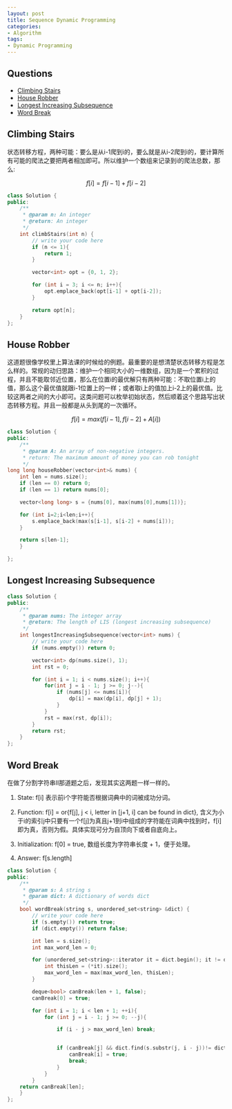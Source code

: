 ```yaml
---
layout: post
title: Sequence Dynamic Programming
categories:
- Algorithm
tags:
- Dynamic Programming
---
```

## Questions
- [Climbing Stairs](http://www.lintcode.com/en/problem/unique-paths/)
- [House Robber](http://www.lintcode.com/en/problem/house-robber/)
- [Longest Increasing Subsequence](http://www.lintcode.com/en/problem/longest-increasing-subsequence/)
- [Word Break](http://www.lintcode.com/en/problem/word-break/)

## Climbing Stairs
状态转移方程，两种可能：要么是从i-1爬到i的，要么就是从i-2爬到i的，要计算所有可能的爬法之要把两者相加即可。所以维护一个数组来记录到i的爬法总数，那么:

$$
f[i] = f[i-1] + f[i-2]
$$

~~~cpp
class Solution {
public:
    /**
     * @param n: An integer
     * @return: An integer
     */
    int climbStairs(int n) {
        // write your code here
        if (n <= 1){
            return 1;
        }

        vector<int> opt = {0, 1, 2};

        for (int i = 3; i <= n; i++){
            opt.emplace_back(opt[i-1] + opt[i-2]);
        }

        return opt[n];
    }
};
~~~


## House Robber

这道题很像学校里上算法课的时候给的例题。最重要的是想清楚状态转移方程是怎么样的。常规的动归思路：维护一个相同大小的一维数组，因为是一个累积的过程，并且不能取邻近位置，那么在位置i的最优解只有两种可能：不取位置i上的值，那么这个最优值就跟i-1位置上的一样；或者取i上的值加上i-2上的最优值。比较这两者之间的大小即可。这类问题可以枚举初始状态，然后顺着这个思路写出状态转移方程。并且一般都是从头到尾的一次循环。

$$
f[i] = max(f[i-1], f[i-2] + A[i])
$$


~~~cpp
class Solution {
public:
    /**
     * @param A: An array of non-negative integers.
     * return: The maximum amount of money you can rob tonight
     */
long long houseRobber(vector<int>& nums) {
    int len = nums.size();
    if (len == 0) return 0;
    if (len == 1) return nums[0];

    vector<long long> s = {nums[0], max(nums[0],nums[1])};

    for (int i=2;i<len;i++){
        s.emplace_back(max(s[i-1], s[i-2] + nums[i]));
    }

    return s[len-1];
    }

};
~~~


## Longest Increasing Subsequence

~~~cpp
class Solution {
public:
    /**
     * @param nums: The integer array
     * @return: The length of LIS (longest increasing subsequence)
     */
    int longestIncreasingSubsequence(vector<int> nums) {
        // write your code here
        if (nums.empty()) return 0;

        vector<int> dp(nums.size(), 1);
        int rst = 0;

        for (int i = 1; i < nums.size(); i++){
            for(int j = i - 1; j >= 0; j--){
                if (nums[j] <= nums[i]){
                    dp[i] = max(dp[i], dp[j] + 1);
                }                             
            }
            rst = max(rst, dp[i]);
        }
        return rst;
    }
};

~~~


## Word Break

在做了分割字符串II那道题之后，发现其实这两题一样一样的。

1. State: f[i] 表示前i个字符能否根据词典中的词被成功分词。

2. Function: f[i] = or{f[j], j < i, letter in [j+1, i] can be found in dict}, 含义为小于i的索引j中只要有一个f[j]为真且j+1到i中组成的字符能在词典中找到时，f[i]即为真，否则为假。具体实现可分为自顶向下或者自底向上。

3. Initialization: f[0] = true, 数组长度为字符串长度 + 1，便于处理。

4. Answer: f[s.length]


~~~cpp
class Solution {
public:
    /**
     * @param s: A string s
     * @param dict: A dictionary of words dict
     */
    bool wordBreak(string s, unordered_set<string> &dict) {
        // write your code here
        if (s.empty()) return true;
        if (dict.empty()) return false;

        int len = s.size();
        int max_word_len = 0;

        for (unordered_set<string>::iterator it = dict.begin(); it != dict.end(); ++it) {
            int thisLen = (*it).size();
            max_word_len = max(max_word_len, thisLen);
        }

        deque<bool> canBreak(len + 1, false);
        canBreak[0] = true;

        for (int i = 1; i < len + 1; ++i){
            for (int j = i - 1; j >= 0; --j){

                if (i - j > max_word_len) break;


                if (canBreak[j] && dict.find(s.substr(j, i - j))!= dict.end()){
                    canBreak[i] = true;
                    break;
                }   
            }
        }
    return canBreak[len];    
    }
};


~~~
